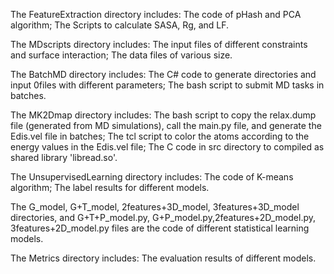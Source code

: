 The FeatureExtraction directory includes:
The code of pHash and PCA algorithm;
The Scripts to calculate SASA, Rg, and LF.


The MDscripts directory includes:
The input files of different constraints and surface interaction;
The data files of various size.

The BatchMD directory includes:
The C# code to generate directories and input 0files with different parameters;
The bash script to submit MD tasks in batches.

The MK2Dmap directory includes:
The bash script to copy the relax.dump file (generated from MD simulations), call the main.py file, and generate the Edis.vel file in batches;
The tcl script to color the atoms according to the energy values in the Edis.vel file;
The C code in src directory to compiled as shared library 'libread.so'.

The UnsupervisedLearning directory includes:
The code of K-means algorithm;
The label results for different models.

The G_model, G+T_model, 2features+3D_model, 3features+3D_model directories,
and G+T+P_model.py, G+P_model.py,2features+2D_model.py, 3features+2D_model.py files
are the code of different statistical learning models.


The Metrics directory includes:
The evaluation results of different models.
